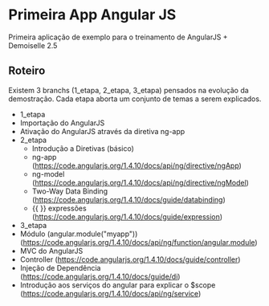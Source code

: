 # Primeira App Angular JS

Primeira aplicação de exemplo para o treinamento de AngularJS + Demoiselle 2.5

## Roteiro

Existem 3 branchs (1_etapa, 2_etapa, 3_etapa) pensados na evolução da demostração.
Cada etapa aborta um conjunto de temas a serem explicados.

* 1_etapa
 * Importação do AngularJS
 * Ativação do AngularJS através da diretiva ng-app
* 2_etapa
  * Introdução a Diretivas (básico)
   * ng-app (https://code.angularjs.org/1.4.10/docs/api/ng/directive/ngApp)
   * ng-model (https://code.angularjs.org/1.4.10/docs/api/ng/directive/ngModel)
  * Two-Way Data Binding (https://code.angularjs.org/1.4.10/docs/guide/databinding)
  * {{ }} expressões (https://code.angularjs.org/1.4.10/docs/guide/expression)
* 3_etapa
 * Módulo (angular.module("myapp")) (https://code.angularjs.org/1.4.10/docs/api/ng/function/angular.module)
 * MVC do AngularJS
 * Controller (https://code.angularjs.org/1.4.10/docs/guide/controller)
 * Injeção de Dependência (https://code.angularjs.org/1.4.10/docs/guide/di)
 * Introdução aos serviços do angular para explicar o $scope (https://code.angularjs.org/1.4.10/docs/api/ng/service)